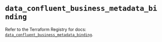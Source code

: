 # `data_confluent_business_metadata_binding`

Refer to the Terraform Registry for docs: [`data_confluent_business_metadata_binding`](https://registry.terraform.io/providers/confluentinc/confluent/2.11.0/docs/data-sources/business_metadata_binding).
